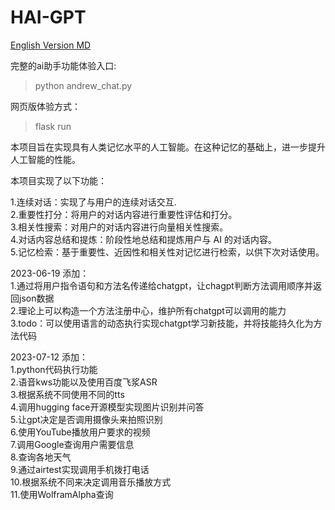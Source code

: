 # HAI-GPT
[English Version MD](README_en.md)

完整的ai助手功能体验入口:  
> python andrew_chat.py

网页版体验方式：
> flask run


本项目旨在实现具有人类记忆水平的人工智能。在这种记忆的基础上，进一步提升人工智能的性能。

本项目实现了以下功能：

1.连续对话：实现了与用户的连续对话交互.  
2.重要性打分：将用户的对话内容进行重要性评估和打分。  
3.相关性搜索：对用户的对话内容进行向量相关性搜索。  
4.对话内容总结和提炼：阶段性地总结和提炼用户与 AI 的对话内容。  
5.记忆检索：基于重要性、近因性和相关性对记忆进行检索，以供下次对话使用。  

2023-06-19 添加：  
1.通过将用户指令语句和方法名传递给chatgpt，让chagpt判断方法调用顺序并返回json数据  
2.理论上可以构造一个方法注册中心，维护所有chatgpt可以调用的能力  
3.todo：可以使用语言的动态执行实现chatgpt学习新技能，并将技能持久化为方法代码

2023-07-12 添加：  
1.python代码执行功能  
2.语音kws功能以及使用百度飞浆ASR  
3.根据系统不同使用不同的tts  
4.调用hugging face开源模型实现图片识别并问答  
5.让gpt决定是否调用摄像头来拍照识别  
6.使用YouTube播放用户要求的视频  
7.调用Google查询用户需要信息  
8.查询各地天气  
9.通过airtest实现调用手机拨打电话  
10.根据系统不同来决定调用音乐播放方式  
11.使用WolframAlpha查询